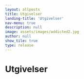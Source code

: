 ```yaml
---
layout: allposts
title: Utgivelser
landing-title: 'Utgivelser'
nav-menu: true
description: null
image: assets/images/addicted2.jpg
author: null
show_tile: true
type: release
---
```


<h1>Utgivelser</h1>

